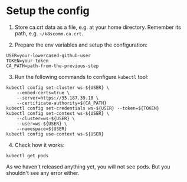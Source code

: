 # Setup the config

1. Store ca.crt data as a file, e.g. at your home directory. Remember its path, e.g. `~/k8scomm.ca.crt`.

2. Prepare the env variables and setup the configuration:
```
USER=your-lowercased-github-user
TOKEN=your-token
CA_PATH=path-from-the-previous-step
```

3. Run the following commands to configure `kubectl` tool:
```
kubectl config set-cluster ws-${USER} \
    --embed-certs=true \
    --server=https://35.187.39.10 \
    --certificate-authority=${CA_PATH}
kubectl config set-credentials ws-${USER} --token=${TOKEN}
kubectl config set-context ws-${USER} \
    --cluster=ws-${USER} \
    --user=ws-${USER} \
    --namespace=${USER}
kubectl config use-context ws-${USER}
```

4. Check how it works:

```
kubectl get pods
```

As we haven't released anything yet, you will not see pods. But you shouldn't see any error either.
